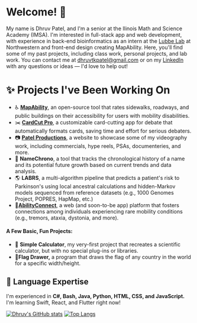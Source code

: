 # Welcome! 👋

My name is Dhruv Patel, and I'm a senior at the Ilinois Math and Science Academy (IMSA). I'm interested in full-stack app and web development, with experience in back-end bioinformatics as an intern at the [Lubbe Lab](https://labs.feinberg.northwestern.edu/lubbe/) at Northwestern and front-end design creating MapAbility. Here, you'll find some of my past projects, including class work, personal projects, and lab work. You can contact me at dhruvtkpatel@gmail.com or on my [LinkedIn](https://www.linkedin.com/in/dhruvtpatel/) with any questions or ideas — I'd love to help out!

# ✨ Projects I've Been Working On

- ♿ [**MapAbility**](https://github.com/dhruvtpatel/MapAbility), an open-source tool that rates sidewalks, roadways, and public buildings on their accessibility for users with mobility disabilities.
- ✂️ [**CardCut Pro**](https://github.com/dhruvtpatel/CardCutPro), a customizable card-cutting app for debate that automatically formats cards, saving time and effort for serious debaters.
- 📷 [**Patel Productions**](https://github.com/dhruvtpatel/PatelProductions), a website to showcase some of my videography work, including commercials, hype reels, PSAs, documenteries, and more.
- 👶 **NameChrono**, a tool that tracks the chronological history of a name and its potential future growth based on current trends and data analysis.
- 🌎 **LABRS**, a multi-algorithm pipeline that predicts a patient's risk to Parkinson's using local ancestral calculations and hidden-Markov models sequenced from reference datasets (e.g., 1000 Genomes Project, POPRES, HapMap, etc.)
- 👭[**AbilityConnect**](https://qob.jlx.mybluehost.me/), a web (and soon-to-be app) platform that fosters connections among individuals experiencing rare mobility conditions (e.g., tremors, ataxia, dystonia, and more).


#### A Few Basic, Fun Projects:

- 🧮 **Simple Calculator**, my very-first project that recreates a scientific calculator, but with no special plug-ins or libraries.
- 🚩**Flag Drawer,** a program that draws the flag of any country in the world for a specific width/height.

## 🌱 Language Expertise

I'm experienced in **C#, Bash, Java, Python, HTML, CSS, and JavaScript.** I'm learning Swift, React, and Flutter right now!

[![Dhruv's GitHub stats](https://github-readme-stats.vercel.app/api?username=dhruvtpatel)](https://github.com/anuraghazra/github-readme-stats)
[![Top Langs](https://github-readme-stats.vercel.app/api/top-langs/?username=dhruvtpatel)](https://github.com/anuraghazra/github-readme-stats)

